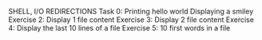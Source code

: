 SHELL, I/O REDIRECTIONS
Task 0: Printing hello world
Displaying a smiley
Exercise 2: Display 1 file content
Exercise 3: Display 2 file content
Exercise 4: Display the last 10 lines of a file
Exercise 5: 10 first words in a file
